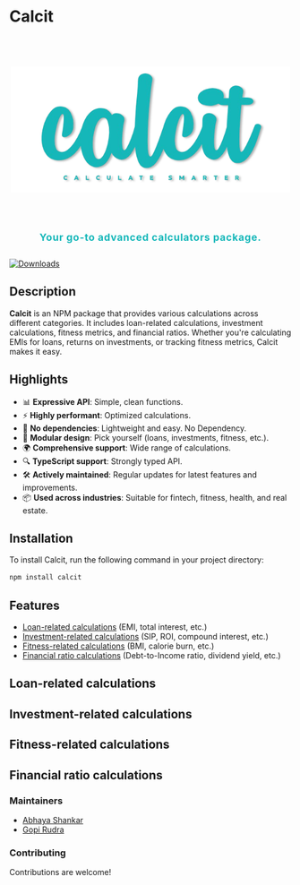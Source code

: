 # Calcit

<h1 align="center">
	<br>
	<img width="500" src="./calcit-logo.png" alt="Calcit Logo">
	<br>
	<br>
</h1>

<p style="text-align: center; background-color: rgba(255, 255, 255, 0.05); padding: 10px; border-radius: 5px; color: #15b7b9; font-weight: bold; font-size: 1.1rem; letter-spacing: 0.05rem;">
Your go-to advanced calculators package.
</p>

[![Downloads](https://badgen.net/npm/dt/calc-it)](https://www.npmjs.com/package/calc-it)

## Description

**Calcit** is an NPM package that provides various calculations across different categories. It includes loan-related calculations, investment calculations, fitness metrics, and financial ratios. Whether you're calculating EMIs for loans, returns on investments, or tracking fitness metrics, Calcit makes it easy.

## Highlights

- 📊 **Expressive API**: Simple, clean functions.
- ⚡ **Highly performant**: Optimized calculations.
- 🧮 **No dependencies**: Lightweight and easy. No Dependency.
- 🔄 **Modular design**: Pick yourself (loans, investments, fitness, etc.).
- 🌍 **Comprehensive support**: Wide range of calculations.
- 🔍 **TypeScript support**: Strongly typed API.
- 🛠 **Actively maintained**: Regular updates for latest features and improvements.
- 📦 **Used across industries**: Suitable for fintech, fitness, health, and real estate.

## Installation

To install Calcit, run the following command in your project directory:

```bash
npm install calcit
```

## Features

- [Loan-related calculations](#loan-related-calculations) (EMI, total interest, etc.)
- [Investment-related calculations](#investment-related-calculations) (SIP, ROI, compound interest, etc.)
- [Fitness-related calculations](#fitness-related-calculations) (BMI, calorie burn, etc.)
- [Financial ratio calculations](#financial-ratio-calculations) (Debt-to-Income ratio, dividend yield, etc.)

## Loan-related calculations

## Investment-related calculations

## Fitness-related calculations

## Financial ratio calculations

### Maintainers

- [Abhaya Shankar](https://github.com/AbhayaShankar)
- [Gopi Rudra](https://github.com/Gopirudra-hub)

### Contributing

Contributions are welcome!
